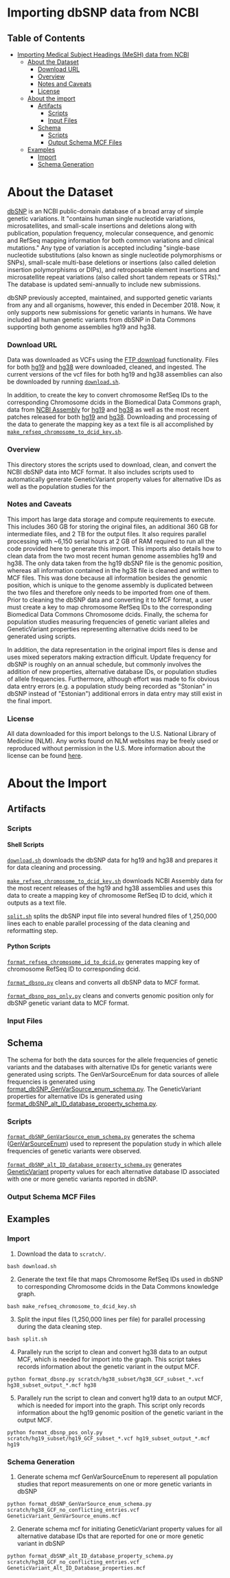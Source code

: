 # Importing dbSNP data from NCBI

## Table of Contents

- [Importing Medical Subject Headings (MeSH) data from NCBI](#importing-medical-subject-headings-mesh-data-from-ncbi)
  - [About the Dataset](#about-the-dataset)
    - [Download URL](#download-url)
    - [Overview](#overview)
    - [Notes and Caveats](#notes-and-caveats)
    - [License](#license)
  - [About the import](#about-the-import)
    - [Artifacts](#artifacts)
      - [Scripts](#scripts)
      - [Input Files](#input-files)
     - [Schema](#schema)
       - [Scripts](#scripts)
       - [Output Schema MCF Files](#output-schema-mcf-files)
  - [Examples](#examples)
    - [Import](#import)
    - [Schema Generation](#schema-generation)  

# About the Dataset
[dbSNP](https://www.ncbi.nlm.nih.gov/snp/?cmd=search) is an NCBI public-domain database of a broad array of simple genetic variations. It "contains human single nucleotide variations, microsatellites, and small-scale insertions and deletions along with publication, population frequency, molecular consequence, and genomic and RefSeq mapping information for both common variations and clinical mutations." Any type of variation is accepted including "single-base nucleotide substitutions (also known as single nucleotide polymorphisms or SNPs), small-scale multi-base deletions or insertions (also called deletion insertion polymorphisms or DIPs), and retroposable element insertions and microsatellite repeat variations (also called short tandem repeats or STRs)." The database is updated semi-annually to include new submissions. 

dbSNP previously accepted, maintained, and supported genetic variants from any and all organisms, however, this ended in December 2018. Now, it only supports new submissions for genetic variants in humans. We have included all human genetic variants from dbSNP in Data Commons supporting both genome assemblies hg19 and hg38.

### Download URL
Data was downloaded as VCFs using the [FTP download](https://ftp.ncbi.nih.gov/snp/latest_release/VCF/) functionality. Files for both [hg19](https://ftp.ncbi.nih.gov/snp/latest_release/VCF/GCF_000001405.25.gz) and [hg38](https://ftp.ncbi.nih.gov/snp/latest_release/VCF/GCF_000001405.38.gz) were downloaded, cleaned, and ingested. The current versions of the vcf files for both hg19 and hg38 assemblies can also be downloaded by running [`download.sh`](download.sh).

In addition, to create the key to convert chromosome RefSeq IDs to the corresponding Chromosome dcids in the Biomedical Data Commons graph, data from [NCBI Assembly](https://www.ncbi.nlm.nih.gov/assembly) for [hg19](https://ftp.ncbi.nlm.nih.gov/genomes/all/GCF/000/001/405/GCF_000001405.13_GRCh37/GCF_000001405.13_GRCh37_assembly_report.txt) and [hg38](https://www.ncbi.nlm.nih.gov/assembly/GCF_000001405.26) as well as the most recent patches released for both [hg19](https://ftp.ncbi.nlm.nih.gov/genomes/all/GCF/000/001/405/GCF_000001405.25_GRCh37.p13/GCF_000001405.25_GRCh37.p13_assembly_report.txt) and [hg38](https://ftp.ncbi.nlm.nih.gov/genomes/all/GCF/000/001/405/GCF_000001405.40_GRCh38.p14/GCF_000001405.40_GRCh38.p14_assembly_report.txt). Downloading and processing of the data to generate the mapping key as a text file is all accomplished by [`make_refseq_chromosome_to_dcid_key.sh`](make_refseq_chromosome_to_dcid_key.sh).

### Overview

This directory stores the scripts used to download, clean, and convert the NCBI dbSNP data into MCF format. It also includes scripts used to automatically generate GeneticVariant property values for alternative IDs as well as the population studies for the

### Notes and Caveats

This import has large data storage and compute requirements to execute. This includes 360 GB for storing the original files, an additional 360 GB for intermediate files, and 2 TB for the output files. It also requires parallel processing with ~6,150 serial hours at 2 GB of RAM required to run all the code provided here to generate this import. This imports also details how to clean data from the two most recent human genome assemblies hg19 and hg38. The only data taken from the hg19 dbSNP file is the genomic position, whereas all information contained in the hg38 file is cleaned and written to MCF files. This was done because all information besides the genomic position, which is unique to the genome assembly is duplicated between the two files and therefore only needs to be imported from one of them. Prior to cleaning the dbSNP data and converting it to MCF format, a user must create a key to map chromosome RefSeq IDs to the corresponding Biomedical Data Commons Chromosome dcids. Finally, the schema for population studies measuring frequencies of genetic variant alleles and GeneticVariant properties representing alternative dcids need to be generated using scripts.

In addition, the data representation in the original import files is dense and uses mixed seperators making extraction difficult. Update frequency for dbSNP is roughly on an annual schedule, but commonly involves the addition of new properties, alternative database IDs, or population studies of allele frequencies. Furthermore, although effort was made to fix obvious data entry errors (e.g. a population study being recorded as "Stonian" in dbSNP instead of "Estonian") additional errors in data entry may still exist in the final import.

### License

All data downloaded for this import belongs to the U.S. National Library of Medicine (NLM). Any works found on NLM websites may be freely used or reproduced without permission in the U.S. More information about the license can be found [here](https://www.nlm.nih.gov/web_policies.html).

# About the Import

## Artifacts

### Scripts

#### Shell Scripts
[`download.sh`](download.sh) downloads the dbSNP data for hg19 and hg38 and prepares it for data cleaning and processing.

[`make_refseq_chromosome_to_dcid_key.sh`](make_refseq_chromosome_to_dcid_key.sh) downloads NCBI Assembly data for the most recent releases of the hg19 and hg38 assemblies and uses this data to create a mapping key of chromosome RefSeq ID to dcid, which it outputs as a text file.

[`split.sh`](split.sh) splits the dbSNP input file into several hundred files of 1,250,000 lines each to enable parallel processing of the data cleaning and reformatting step.

#### Python Scripts

[`format_refseq_chromosome_id_to_dcid.py`](format_refseq_chromosome_id_to_dcid.py) generates mapping key of chromosome RefSeq ID to corresponding dcid.

[`format_dbsnp.py`](format_dbsnp.py) cleans and converts all dbSNP data to MCF format.

[`format_dbsnp_pos_only.py`](format_dbsnp_pos_only.py) cleans and converts genomic position only for dbSNP genetic variant data to MCF format.

### Input Files

## Schema
The schema for both the data sources for the allele frequencies of genetic variants and the databases with alternative IDs for genetic variants were generated using scripts. The GenVarSourceEnum for data sources of allele frequencies is generated using [format_dbSNP_GenVarSource_enum_schema.py](https://github.com/datacommonsorg/data/blob/master/scripts/biomedical/dbSNP/format_dbSNP_GenVarSource_enum_schema.py). The GeneticVariant properties for alternative IDs is generated using [format_dbSNP_alt_ID_database_property_schema.py](https://github.com/datacommonsorg/data/blob/master/scripts/biomedical/dbSNP/format_dbSNP_alt_ID_database_property_schema.py).

### Scripts
[`format_dbSNP_GenVarSource_enum_schema.py`](https://github.com/datacommonsorg/data/blob/master/scripts/biomedical/dbSNP/format_dbSNP_GenVarSource_enum_schema.py) generates the schema ([GenVarSourceEnum](https://datacommons.org/browser/GenVarSourceEnum)) used to represent the population study in which allele frequencies of genetic variants were observed.

[`format_dbSNP_alt_ID_database_property_schema.py`](https://github.com/datacommonsorg/data/blob/master/scripts/biomedical/dbSNP/format_dbSNP_alt_ID_database_property_schema.py) generates [GeneticVariant](https://datacommons.org/browser/GeneticVariant) property values for each alternative database ID associated with one or more genetic variants reported in dbSNP.

### Output Schema MCF Files

## Examples

### Import

1. Download the data to `scratch/`.

```
bash download.sh
```

2. Generate the text file that maps Chromosome RefSeq IDs used in dbSNP to corresponding Chromosome dcids in the Data Commons knowledge graph.

```
bash make_refseq_chromosome_to_dcid_key.sh
```

3. Split the input files (1,250,000 lines per file) for parallel processing during the data cleaning step.

```
bash split.sh
```

4. Parallely run the script to clean and convert hg38 data to an output MCF, which is needed for import into the graph. This script takes records information about the genetic variant in the output MCF.

```
python format_dbsnp.py scratch/hg38_subset/hg38_GCF_subset_*.vcf hg38_subset_output_*.mcf hg38
```

5. Parallely run the script to clean and convert hg19 data to an output MCF, which is needed for import into the graph. This script only records information about the hg19 genomic position of the genetic variant in the output MCF.

```
python format_dbsnp_pos_only.py scratch/hg19_subset/hg19_GCF_subset_*.vcf hg19_subset_output_*.mcf hg19
```

### Schema Generation

1. Generate schema mcf GenVarSourceEnum to reperesent all population studies that report measurements on one or more genetic variants in dbSNP

```
python format_dbSNP_GenVarSource_enum_schema.py scratch/hg38_GCF_no_conflicting_entries.vcf GeneticVariant_GenVarSource_enums.mcf
```

2. Generate schema mcf for initiating GeneticVariant property values for all alternative database IDs that are reported for one or more genetic variant in dbSNP

```
python format_dbSNP_alt_ID_database_property_schema.py scratch/hg38_GCF_no_conflicting_entries.vcf GeneticVariant_Alt_ID_Database_properties.mcf
```
